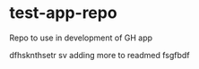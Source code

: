 # test-app-repo
Repo to use in development of GH app

dfhsknthsetr sv
adding more to readmed fsgfbdf 